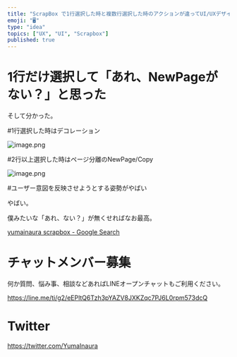 ```yaml
---
title: "ScrapBox で1行選択した時と複数行選択した時のアクションが違ってUI/UXデザイン的にやばい"
emoji: "🖥"
type: "idea"
topics: ["UX", "UI", "Scrapbox"]
published: true
---
```


# 1行だけ選択して「あれ、NewPageがない？」と思った

そして分かった。

#1行選択した時はデコレーション

![image.png](https://qiita-image-store.s3.amazonaws.com/0/89618/63c5e7ff-c302-859e-2ed8-664fd45b635e.png)

#2行以上選択した時はページ分離のNewPage/Copy

![image.png](https://qiita-image-store.s3.amazonaws.com/0/89618/504119dc-262b-89f2-2457-b3022be39253.png)

#ユーザー意図を反映させようとする姿勢がやばい

やばい。

僕みたいな「あれ、ない？」が無くせればなお最高。

[yumainaura scrapbox - Google Search](https://www.google.co.jp/search?q=yumainaura+scrapbox&oq=yumainaura+scrapbox&aqs=chrome..69i57j69i60l3.5196j1j7&sourceid=chrome&ie=UTF-8)








<!-- Update From Qiita API -->

# チャットメンバー募集


何か質問、悩み事、相談などあればLINEオープンチャットもご利用ください。

https://line.me/ti/g2/eEPltQ6Tzh3pYAZV8JXKZqc7PJ6L0rpm573dcQ





# Twitter


https://twitter.com/YumaInaura


<!-- Update From Qiita API -->


